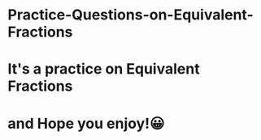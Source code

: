 # Practice-Questions-on-Equivalent-Fractions
# It's a practice on Equivalent Fractions 
# and Hope you enjoy!:grinning:
